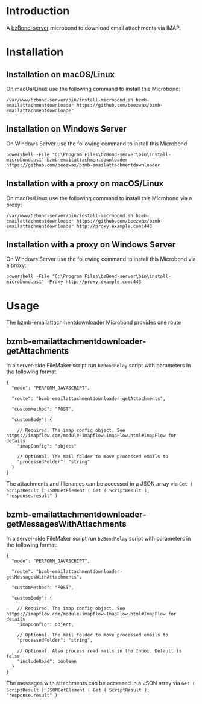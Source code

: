 # Introduction

A [bzBond-server](https://github.com/beezwax/bzBond/tree/main/packages/bzBond-server#bzbond-server) microbond to download email attachments via IMAP.

# Installation

## Installation on macOS/Linux

On macOs/Linux use the following command to install this Microbond:

`/var/www/bzbond-server/bin/install-microbond.sh bzmb-emailattachmentdownloader https://github.com/beezwax/bzmb-emailattachmentdownloader`

## Installation on Windows Server

On Windows Server use the following command to install this Microbond:

`powershell -File "C:\Program Files\bzBond-server\bin\install-microbond.ps1" bzmb-emailattachmentdownloader https://github.com/beezwax/bzmb-emailattachmentdownloader`

## Installation with a proxy on macOS/Linux

On macOs/Linux use the following command to install this Microbond via a proxy:

`/var/www/bzbond-server/bin/install-microbond.sh bzmb-emailattachmentdownloader https://github.com/beezwax/bzmb-emailattachmentdownloader http://proxy.example.com:443`

## Installation with a proxy on Windows Server

On Windows Server use the following command to install this Microbond via a proxy:

`powershell -File "C:\Program Files\bzBond-server\bin\install-microbond.ps1" -Proxy http://proxy.example.com:443`

# Usage

The bzmb-emailattachmentdownloader Microbond provides one route

## bzmb-emailattachmentdownloader-getAttachments

In a server-side FileMaker script run `bzBondRelay` script with parameters in the following format:

```
{
  "mode": "PERFORM_JAVASCRIPT",

  "route": "bzmb-emailattachmentdownloader-getAttachments",

  "customMethod": "POST",

  "customBody": {
    
    // Required. The imap config object. See https://imapflow.com/module-imapflow-ImapFlow.html#ImapFlow for details
    "imapConfig": "object"

    // Optional. The mail folder to move processed emails to
    "processedFolder": "string"
  }
}

```

The attachments and filenames can be accessed in a JSON array via `Get ( ScriptResult )`:
`JSONGetElement ( Get ( ScriptResult ); "response.result" )`

## bzmb-emailattachmentdownloader-getMessagesWithAttachments

In a server-side FileMaker script run `bzBondRelay` script with parameters in the following format:

```
{
  "mode": "PERFORM_JAVASCRIPT",

  "route": "bzmb-emailattachmentdownloader-getMessagesWithAttachments",

  "customMethod": "POST",

  "customBody": {
    
    // Required. The imap config object. See https://imapflow.com/module-imapflow-ImapFlow.html#ImapFlow for details
    "imapConfig": object,

    // Optional. The mail folder to move processed emails to
    "processedFolder": "string",

    // Optional. Also process read mails in the Inbox. Default is false
    "includeRead": boolean
  }
}

```

The messages with attachments can be accessed in a JSON array via `Get ( ScriptResult )`:
`JSONGetElement ( Get ( ScriptResult ); "response.result" )`
